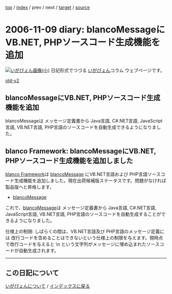 [top](https://igapyon.github.io/diary/) 
 / [index](https://igapyon.github.io/diary/2006/index.html) 
 / prev 
 / next 
 / [target](https://igapyon.github.io/diary/2006/ig061109.html) 
 / [source](https://github.com/igapyon/diary/blob/gh-pages/2006/ig061109.html.src.md) 

2006-11-09 diary: blancoMessageにVB.NET, PHPソースコード生成機能を追加
=====================================================================================================
[![いがぴょん画像(小)](https://igapyon.github.io/diary/images/iga200306s.jpg "いがぴょん")](https://igapyon.github.io/diary/memo/memoigapyon.html) 日記形式でつづる [いがぴょん](https://igapyon.github.io/diary/memo/memoigapyon.html)コラム ウェブページです。

[old-v2](ig061109-orig.html)

## blancoMessageにVB.NET, PHPソースコード生成機能を追加

blancoMessageは メッセージ定義書から Java言語, C#.NET言語, JavaScript言語, VB.NET言語, PHP言語のソースコードを自動生成できるようになりました。


## blanco Framework: blancoMessageにVB.NET, PHPソースコード生成機能を追加しました

[blanco Framework](http://www.igapyon.jp/blanco/blanco.ja.html)は [blancoMessage](http://www.igapyon.jp/blanco/blancomessage.html) にVB.NET言語および PHP言語ソースコード生成機能を追加しました。現在出荷候補版ステータスです。問題がなければ製品版へと昇格します。

* [blancoMessage](http://www.igapyon.jp/blanco/blancomessage.html)

これで、[blancoMessage](http://www.igapyon.jp/blanco/blancomessage.html)は メッセージ定義書から Java言語, C#.NET言語, JavaScript言語, VB.NET言語, PHP言語のソースコードを自動生成することができるようになりました。

仕様上の制限: しばらくの間は、VB.NET言語及び PHP言語のメッセージ定義には 改行コードを含めることはできないという仕様上の制限を与えます。現時点で改行コードを与えると
\n という文字列がメッセージに埋め込まれたソースコードが自動生成されます。

----------------------------------------------------------------------------------------------------

## この日記について
[いがぴょんについて](https://igapyon.github.io/diary/memo/memoigapyon.html) / [インデックスに戻る](https://igapyon.github.io/diary/idxall.html)
